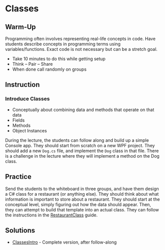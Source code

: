 # Classes
## Warm-Up
Programming often involves representing real-life concepts in code. Have students describe concepts in programming terms using variables/functions. Exact code is not necessary but can be a stretch goal.
- Take 10 minutes to do this while getting setup
- Think – Pair – Share
- When done call randomly on groups

## Instruction
### Introduce Classes
- Conceptually about combining data and methods that operate on that data
- Fields
- Methods
- Object Instances

During the lecture, the students can follow along and build up a simple Console app. They should start from scratch on a new WPF project. They should add a new `Dog.cs` file, and implement the `Dog` class in that file. There is a challenge in the lecture where they will implement a method on the Dog class.

## Practice
Send the students to the whiteboard in three groups, and have them design a C# class for a restaurant (or anything else). They should think about what information is important to store about a restaurant. They should start at the conceptual level, simply figuring out how the data should appear. Then, they can attempt to build that template into an actual class. They can follow the instructions in the [RestaurantClass](RestaurantClass.md) guide.

## Solutions
- [ClassesIntro](ClassesIntro/) - Complete version, after follow-along